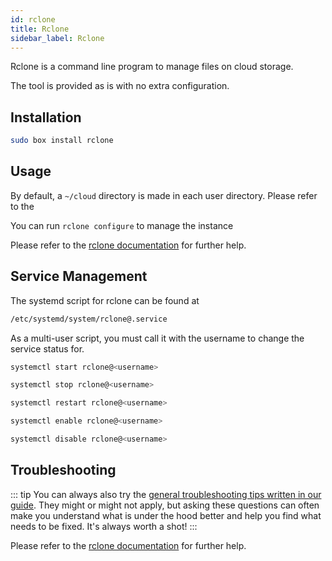 ```yaml
---
id: rclone
title: Rclone
sidebar_label: Rclone
---
```

Rclone is a command line program to manage files on cloud storage.

The tool is provided as is with no extra configuration.

## Installation

```bash main
sudo box install rclone
```

## Usage
By default, a `~/cloud` directory is made in each user directory. Please refer to the 

You can run `rclone configure` to manage the instance 

Please refer to the [rclone documentation](https://rclone.org/docs/) for further help.

## Service Management
The systemd script for rclone can be found at
```bash
/etc/systemd/system/rclone@.service
```
As a multi-user script, you must call it with the username to change the service status for.
<!--DOCUSAURUS_CODE_TABS-->
<!--Start-->
```bash
systemctl start rclone@<username>
```
<!--Stop-->
```bash
systemctl stop rclone@<username>
```
<!--Restart-->
```bash
systemctl restart rclone@<username>
```
<!--Enable-->
```bash
systemctl enable rclone@<username>
```
<!--Disable-->
```bash
systemctl disable rclone@<username>
```
<!--END_DOCUSAURUS_CODE_TABS-->

## Troubleshooting

::: tip 
You can always also try the [general troubleshooting tips written in our guide](/guides/troubleshooting). They might or might not apply, but asking these questions can often make you understand what is under the hood better and help you find what needs to be fixed. It's always worth a shot!
:::

Please refer to the [rclone documentation](https://rclone.org/docs/) for further help.


